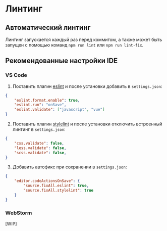 # Линтинг

## Автоматический линтинг

Линтинг запускается каждый раз перед коммитом, а также может быть запущен с помощью команд `npm run lint` или `npm run lint-fix`.

## Рекомендованные настройки IDE

### VS Code

1. Поставить плагин [eslint](https://marketplace.visualstudio.com/items?itemName=dbaeumer.vscode-eslint) и
после установки добавить в `settings.json`:
```json
{
    "eslint.format.enable": true,
    "eslint.run": "onSave",
    "eslint.validate": ["javascript", "vue"]
}
```

2. Поставить плагин [stylelint](https://marketplace.visualstudio.com/items?itemName=stylelint.vscode-stylelint)
и после установки отключить встроенный линтинг в `settings.json`:
```json
{
    "css.validate": false,
    "less.validate": false,
    "scss.validate": false,
}
```

3. Добавить автофикс при сохранении в `settings.json`:
```json
{
    "editor.codeActionsOnSave": {
        "source.fixAll.eslint": true,
        "source.fixAll.stylelint": true
    }
}
```

### WebStorm

[WIP]